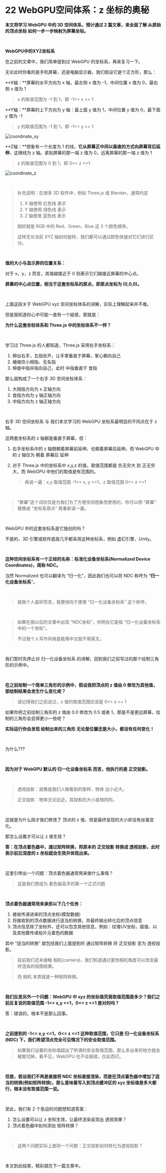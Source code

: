 # 22 WebGPU空间体系：z 坐标的奥秘

**本文将学习 WebGPU 中的 3D 空间体系，预计通过 2 篇文章，来全面了解 从原始的顶点坐标 如何一步一步映射为屏幕坐标。**



<br>

**WebGPU中的XYZ坐标系**

在之前的文章中，我们简单提到过 WebGPU 的坐标系，再来复习一下。

无论此时你看的是手机屏幕，还是电脑显示器，我们假设它是个正方形，那么：

**X轴：**屏幕的水平方向为 x 轴，最左侧 x 值为 -1，中间位置 x 值为 0，最右侧 x 值为 1

> x 的取值范围为 -1 到 1，即 -1<= x <= 1

**Y轴：**屏幕的上下方向为 y 轴：最上面 y 值为 1，中间位置 y 值为 0，最下面 y 值为 -1

> y 的取值范围为 -1 到 1，即 -1<= y <= 1

![coordinate_xy](https://raw.githubusercontent.com/puxiao/webgpu-tutorial/main/imgs/coordinate01.jpg)

**Z轴：**想象有一个长度为 1 的线，**它从屏幕正中间以垂直的方式向屏幕背后延伸**，这根线为 z 轴。紧贴屏幕的那一端 z 值为 0，远离屏幕的那一端 z 值为 1

> z 的取值范围为 0 到 1，即 0<= z <=1

![coordinate_z](https://raw.githubusercontent.com/puxiao/webgpu-tutorial/main/imgs/coordinate02.jpg)



<br>

> 补充说明：在很多 3D 软件中，例如 Three.js 或 Blender，通常约定
>
> 1. X 轴使用 红色线 表示
> 2. Y 轴使用 绿色线 表示
> 3. Z 轴使用 蓝色线 表示
>
> 刚好就是 RGB 中的 Red、Green、Blue 这 3 个颜色顺序。
>
> 这样无论当前 XYZ 轴如何旋转，我们都可以通过颜色快速对它们进行区分。



<br>

**值的大小与显示屏的位置关系：**

对于 x，y，z 而言，其值越接近于 0 则表示它们越接近屏幕的中心点。

**屏幕的中心点位置，相当于这套坐标系的原点，即原点坐标为 (0,0,0)。**



<br>

上面这段关于 WebGPU xyz 空间坐标体系的讲解，实际上理解起来并不难。

但是我知道你心中可能一直有一个疑惑，那就是：

**为什么这套坐标体系和 Three.js 中的坐标体系不一样？**



<br>

学习过 Three.js 的人都知道，Three.js 采用右手坐标系：

1. 伸出右手，五指张开，让手掌垂直于屏幕，掌心朝向自己
2. 蜷缩住小拇指、无名指
3. 伸直中指并指向自己，此时 中指垂直于 食指

那么就构成了一个右手 3D 空间坐标体系：

1. 大拇指方向为 x 正轴方向
2. 食指方向为 y 轴正轴方向
3. 中指方向为 z 轴正轴方向



<br>

右手 3D 空间坐标系 与 我们本文学习的 WebGPU 坐标系最明显的不同点在于 z 轴。

这两套坐标系的 z 轴都是垂直于屏幕，但：

1. 右手坐标系中的 z 轴既朝着屏幕前延伸，也朝着屏幕后延伸，而 WebGPU 中的 z 轴仅为 朝着 屏幕后 延伸

2. 对于 Three.js 中的坐标系中 x,y,z 的值，取值范围都是 负无穷大 到 正无穷大，而 WebGPU 中他们的取值是有范围的。

   > 再说一遍：x,y 取值范围 -1<= x, y <=1，z 取值范围 0<= z <=1



<br>

> “屏幕”这个词仅仅是为我们为了方便空间想象而使用的，你可以把 “屏幕” 替换成 “坐标系原点” 再重新读一遍。



<br>

WebGPU 中的这套坐标系是它独创的吗？

不是的，3D 引擎或软件底层几乎都采用这种坐标系，例如 虚幻引擎、Unity。



<br>

**这种空间坐标系有一个正经的名称：标准化设备坐标系(Normalized Device Coordinates)，简称 NDC。**

当然 Normalized  也可以翻译为 “归一化”，因此我们也可以将 NDC 称呼为 “**归一化设备坐标系**”。



<br>

> 就我个人喜好而言，我更倾向于使用 “归一化设备坐标系” 这个称呼。



<br>

> 如果在我以后的文章中出现 “NDC坐标”，你明白它是指 “归一化设备坐标系中的一个坐标”。
>
> 不过我个人写作风格是能用中文就不用英文。



<br>

我们暂时先停止对 归一化设备坐标系 的讲解，回到我们之前写过的那个绘制三角形的示例中。



<br>

**在之前绘制一个简单三角形的示例中，假设我把顶点的 z 值由 0 修改为其他值，那绘制结果会发生什么变化呢？**

> 请记得我们之前说过，z 值的取值范围应该是 0<= z <= 1

如果你把之前绘制三角形的 z 值由 0.0 修改为 0.5 或者 1，那是不是更远屏幕，绘制的三角形会显得更小一些呢？

**实际运行你会发现 绘制出来的三角形 无论是位置还是大小，都没有任何变化！**



<br>

为什么???



<br>

**因为对于 WebGPU 默认的 归一化设备坐标系 而言，他执行的是 正交投影。**



<br>

> 透视投影：就像是我们人眼看到的那样，物体 远小近大。
>
> 正交投影：物体无论远近，其投影的大小是相同的。



<br>

这就是为什么刚才我们修改了 顶点的 z 值，但是最终呈现的大小却没有丝毫变化。

那怎么设置才可以让 z 值生效？

**答：在顶点着色器中，通过矩阵转换，将原本的 正交投影 转换成 透视投影，此时表示前后深度的 z 坐标就会生效并体现出来。**



<br>

这里引申出一个问题：顶点着色器通常用来做什么事情？

> 这是我们想成为 着色器高手的第一个正式问题



<br>

**顶点着色器通常用来承担以下几个任务：**

1. 接收传递进来的顶点坐标(模型数据)
2. 将接收到的顶点数据进行适当的转换，并最终输出转化后的顶点信息
3. 顶点信息除了坐标外，还可以包含其他信息，例如：纹理UV坐标，插值、以及其他要传递给片元着色的数据



其中 “适当的转换” 就包括我们上面提到的 通过矩阵转换 将 正交投影 变为 透视投影。

> 目前我们还未接触 相机(camera)，我们知道通过更改相机角度可以改变最终渲染的视图结果。
>
> 而 相机 本质就是一种矩阵转换。



<br>

**我们反思另外一个问题：WebGPU 中 xyz 的坐标值究竟取值范围是多少？我们之前反复说的取值范围 -1<= x,y <=1，0<= z <=1 是对的吗？**

答：错误的，根本不是那么回事。



<br>

**之前提到的 -1<= x,y <=1，0<= z <=1 这种取值范围，它只是 归一化设备坐标系(NDC) 下，我们希望顶点完全可见情况下的安全取值范围。**

> 如果我们设置的坐标值超出了所谓的安全取值范围，那么多出来的地方就会被裁切掉，看不见，WebGPU 也不会报错，仅此而已。



<br>

**但是，假设我们不再是直接将 NDC 坐标直接渲染，而是在顶点着色器中增加了适当的转换(例如矩阵转换)，那么意味着写入到顶点缓冲区的 xyz 坐标值是多大都行，根本没有取值范围一说。**



<br>

至此，我们有 2 个急迫的问题想知道答案：

1. 怎么设置可以让 z 坐标生效，让最终渲染呈现出 透视效果？
2. 顶点着色器中如何添加 矩阵转换？



<br>

> 这两个问题实际上是同一个问题：正交投影如何转化为透视投影？



<br>

本文到此结束，精彩就在下一篇文章中。